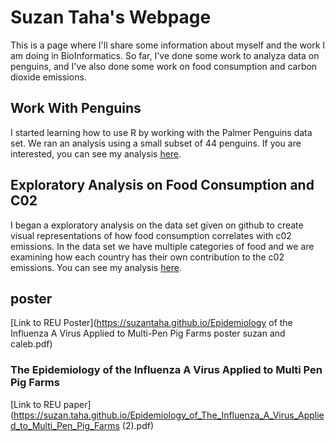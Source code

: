 # Suzan Taha's Webpage
This is a page where I'll share some information about myself and the work I am doing in BioInformatics. So far, I've done some work to analyza data on penguins, and I've also done some work on food consumption and carbon dioxide emissions.  

## Work With Penguins
I started learning how to use R by working with the Palmer Penguins data set. We ran an analysis using a small subset of 44 penguins. If you are interested, you can see my analysis [here](https://suzantaha.github.io/BioStatisticsAnalysis/PalmerPenguins_Initial.html).

## Exploratory Analysis on Food Consumption and C02
I began a exploratory analysis on the data set given on github to create visual representations of how food consumption correlates with c02 emissions. In the data set we have multiple categories of food and we are examining how each country has their own contribution to the c02 emissions. You can see my analysis [here](https://suzantaha.github.io/BioStatisticsAnalysis/FoodConsumptionCO2.html).


## poster

[Link to REU Poster](https://suzantaha.github.io/Epidemiology of the Influenza A Virus Applied to Multi-Pen Pig Farms poster suzan and caleb.pdf)

### The Epidemiology of the Influenza A Virus Applied to Multi Pen Pig Farms
[Link to REU paper](https://suzan.taha.github.io/Epidemiology_of_The_Influenza_A_Virus_Applied_to_Multi_Pen_Pig_Farms (2).pdf)
